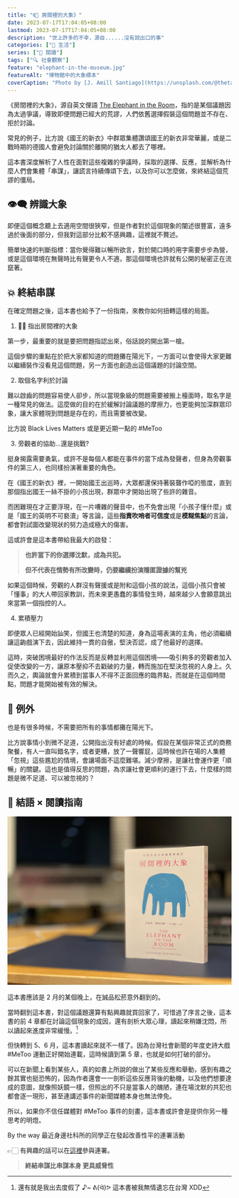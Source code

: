 ```yaml
---
title: "《🐘 房間裡的大象》"
date: 2023-07-17T17:04:05+08:00
lastmod: 2023-07-17T17:04:05+08:00
description: "世上許多的不幸，源自......沒有說出口的事"
categories: ["🍫 生活"]
series: ["📔 閱讀"]
tags: ["🔍 社會觀察"]
feature: "elephant-in-the-museum.jpg"
featureAlt: "博物館中的大象標本"
coverCaption: "Photo by [J. Amill Santiago](https://unsplash.com/@thetaikun?utm_source=unsplash&utm_medium=referral&utm_content=creditCopyText) on [Unsplash](https://unsplash.com/photos/ZcIIcgjSCvU?utm_source=unsplash&utm_medium=referral&utm_content=creditCopyText)"
---
```


《房間裡的大象》，源自英文俚語 [The Elephant in the Room](https://en.wikipedia.org/wiki/Elephant_in_the_room)，指的是某個議題因為太過爭議，導致即便問題已經大的荒謬，人們依舊選擇假裝這個問題並不存在、拒於討論。

常見的例子，比方說《國王的新衣》中群眾集體讚頌國王的新衣非常華麗，或是二戰時期的德國人會避免討論關於離開的猶太人都去了哪裡。

這本書深度解析了人性在面對這些複雜的爭議時，採取的選擇、反應，並解析為什麼人們會集體「串謀」，讓謊言持續傳頌下去，以及你可以怎麼做，來終結這個荒謬的僵局。

## 👁️‍🗨️ 辨識大象

即便這個概念聽上去適用空間很狹窄，但是作者對於這個現象的闡述很豐富，遠多過於後面的部分，但我對這部分比較不感興趣，這裡就不贅述。

簡單快速的判斷指標：當你覺得難以暢所欲言，對於開口時的用字需要步步為營，或是這個環境在無聲時比有聲更令人不適，那這個環境也許就有公開的秘密正在流竄著。

## 💥 終結串謀

在確定問題之後，這本書也給予了一份指南，來教你如何扭轉這樣的局面。

1. 🫵🏻 指出房間裡的大象

第一步，最重要的就是要把問題指認出來，俗話說的開出第一槍。

這個步驟的重點在於把大家都知道的問題攤在陽光下，一方面可以會使得大家更難以繼續裝作沒看見這個問題，另一方面也創造出這個議題的討論空間。

2. 取個名字利於討論

難以啟齒的問題容易使人卻步，所以當現象級的問題需要被搬上檯面時，取名字是一種常見的做法。這麼做的目的在於緩解討論議題的摩擦力，也更能夠加深群眾印象，讓大家體現到問題是存在的，而且需要被改變。

比方說 Black Lives Matters 或是更近期一點的 #MeToo

3. 旁觀者的協助...還是挑戰?

挺身揭露需要勇氣，或許不是每個人都能在事件的當下成為發聲者，但身為旁觀事件的第三人，也同樣扮演著重要的角色。

在《國王的新衣》裡，一開始國王出巡時，大眾都還保持著裝聾作啞的態度，直到那個指出國王一絲不掛的小孩出現，群眾中才開始出現了些許的雜音。

而困難現在才正要浮現，在一片嘈雜的聲音中，也不免會出現「小孩子懂什麼」或是「國王的英明不可褻瀆」等言論，這些**指責吹哨者可信度**或是**模糊焦點**的言論，都會對試圖改變現狀的努力造成極大的傷害。

這或許會是這本書帶給我最大的啟發：

> **也許當下的你選擇沈默，成為共犯。**
>
> **但不代表在情勢有所改變時，仍要繼續扮演隱匿證據的幫兇**

如果這個時候，旁觀的人群沒有聲援或是附和這個小孩的說法，這個小孩只會被「懂事」的大人帶回家教訓，而未來更愚蠢的事情發生時，越來越少人會願意跳出來當第一個指控的人。

4. 累積壓力

即便眾人已經開始訕笑，但國王也清楚的知道，身為這場表演的主角，他必須繼續讓這齣戲演下去，因此維持一貫的自傲，堅決否認，成了他最好的選擇。

這時，突破困境最好的作法反而是反轉並利用這個困境——吸引夠多的旁觀者加入促使改變的一方，讓原本壓抑不去戳破的力量，轉而施加在堅決忽視的人身上。久而久之，輿論就會升累積到當事人不得不正面回應的臨界點，而就是在這個時間點，問題才能開始被有效的解決。

## 🫢 例外

也是有很多時候，不需要把所有的事情都攤在陽光下。

比方說事情小到微不足道，公開指出沒有好處的時候。假設在某個非常正式的商務聚餐，有人一直叫錯名字，或者更糟，放了一聲響屁，這時候也許在場的人集體「忽視」這些尷尬的情境，會讓場面不這麼難堪。減少摩擦，是讓社會運作更「順暢」的關鍵。這也是值得反思的問題，為求讓社會更順利的運行下去，什麼樣的問題是微不足道、可以被忽視的？

## 💭 結語 × 閱讀指南

![《房間裡的大象》書本封面](elephant-in-the-room-book.jpg)

這本書應該是 2 月的某個晚上，在誠品松菸意外翻到的。

當時翻到這本書，對這個議題還算有點興趣就買回家了，可惜過了序言之後，這本書的前 4 章都在討論這個現象的成因，還有剖析大眾心理，讀起來稍嫌沈悶，所以讀起來進度非常緩慢。[^1]

但快轉到 5、6 月，這本書讀起來就不一樣了。因為台灣社會新聞的年度史詩大戲 #MeToo 運動正好開始連載，這時候讀到第 5 章，也就是如何打破的部分。

可以在新聞上看到某些人，真的如書上所說的做出了某些反應和舉動，感到有趣之餘其實也挺恐怖的，因為作者還會一一剖析這些反應背後的動機，以及他們想要達成的意圖，就像照妖鏡一樣，但照出的不只是當事人的醜陋，連在場沈默的共犯也都會逐一現形，甚至連講述事件的新聞媒體本身也無法倖免。

所以，如果你不信任媒體對 #MeToo 事件的刻畫，這本書或許會是提供你另一種思考的明燈。

By the way 最近身邊社科所的同學正在發起改善性平的連署活動

👉🏻 有興趣的話可以在[這裡](https://forms.gle/NwJXPJbGDfFA7uz78)參與連署。

> **終結串謀比串謀本身 更具威脅性**

[^1]: 還有就是我出去度假了 ♪~ ᕕ(ᐛ)ᕗ 這本書被我無情遺忘在台灣 XDD
